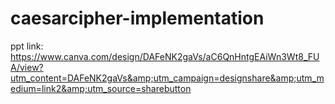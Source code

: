 # caesarcipher-implementation
ppt link: https://www.canva.com/design/DAFeNK2gaVs/aC6QnHntgEAiWn3Wt8_FUA/view?utm_content=DAFeNK2gaVs&amp;utm_campaign=designshare&amp;utm_medium=link2&amp;utm_source=sharebutton
